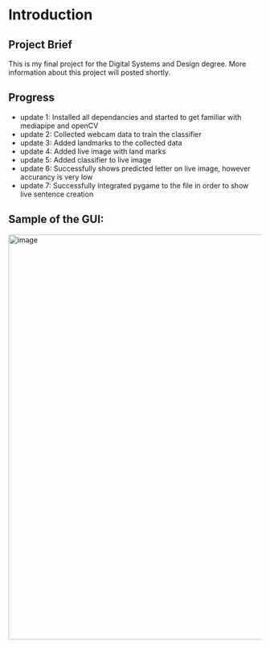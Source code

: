 # Introduction 
## Project Brief
This is my final project for the Digital Systems and Design degree. More information about this project will posted shortly.

## Progress
- update 1: Installed all dependancies and started to get familiar with mediapipe and openCV
- update 2: Collected webcam data to train the classifier
- update 3: Added landmarks to the collected data
- update 4: Added live image with land marks
- update 5: Added classifier to live image 
- update 6: Successfully shows predicted letter on live image, however accurancy is very low
- update 7: Successfully integrated pygame to the file in order to show live sentence creation 


## Sample of the GUI:
<img width="805" alt="image" src="https://github.com/user-attachments/assets/e7e52459-cd50-4043-8958-6bd9a7269113">

